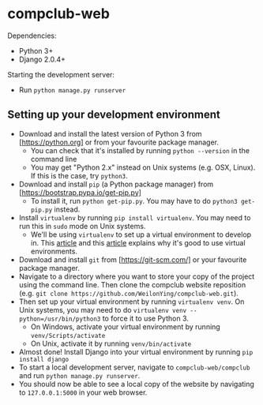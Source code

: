 # compclub-web

Dependencies:
- Python 3+
- Django 2.0.4+

Starting the development server:
- Run `python manage.py runserver`

## Setting up your development environment
- Download and install the latest version of Python 3 from [https://python.org] or from your favourite package manager. 
    - You can check that it's installed by running `python --version` in the command line
    - You may get "Python 2.x" instead on Unix systems (e.g. OSX, Linux). If this is the case, try `python3`.
- Download and install `pip` (a Python package manager) from [https://bootstrap.pypa.io/get-pip.py]
    - To install it, run `python get-pip.py`. You may have to do `python3 get-pip.py` instead.
- Install `virtualenv` by running `pip install virtualenv`. You may need to run this in `sudo` mode on Unix systems.
    - We'll be using `virtualenv` to set up a virtual environment to develop in. 
    This [article](https://www.davidfischer.name/2010/04/why-you-should-be-using-pip-and-virtualenv/) 
    and this [article](https://realpython.com/python-virtual-environments-a-primer/#what-is-a-virtual-environment)
    explains why it's good to use virtual environments.
- Download and install `git` from [https://git-scm.com/] or your favourite package manager.
- Navigate to a directory where you want to store your copy of the project using the command line. 
    Then clone the compclub website reposition (e.g. `git clone https://github.com/WeilonYing/compclub-web.git`).
- Then set up your virtual environment by running `virtualenv venv`. On Unix systems, 
    you may need to do `virtualenv venv --python=/usr/bin/python3` to force it to use Python 3.
    - On Windows, activate your virtual environment by running `venv/Scripts/activate`
    - On Unix, activate it by running `venv/bin/activate`
- Almost done! Install Django into your virtual environment by running `pip install django`
- To start a local development server, navigate to `compclub-web/compclub` and run `python manage.py runserver`.
- You should now be able to see a local copy of the website by navigating to `127.0.0.1:5000` in your web browser.

    

